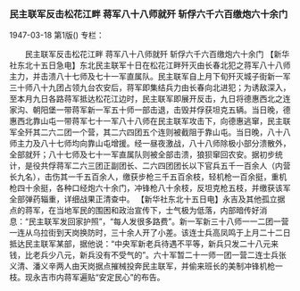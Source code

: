 ### 民主联军反击松花江畔  蒋军八十八师就歼  斩俘六千六百缴炮六十余门

1947-03-18
第1版()
专栏：

　　民主联军反击松花江畔
    蒋军八十八师就歼
    斩俘六千六百缴炮六十余门
    【新华社东北十五日急电】东北民主联军十日在松花江畔歼灭由长春北犯之蒋军八十八师主力，并击溃八十七师及七十一军直属队。民主联军自上月下旬歼灭城子街新一军三十师八十九团占领九台农安后，蒋军即集结兵力由长春向北进犯；为诱敌深入，至本月九日各路蒋军抵达松花江边时，民主联军即展开反击，九日将德惠西北之连家沟、朝阳堡一带蒋军新一军五十师一部击退，击毁并俘获坦克五辆。当日晚，德惠西北靠山屯一带蒋军七十一军八十八师在民主联军攻击下，向德惠逃窜，民主联军全歼其二六二团一个营，其二六四团五个连则被截阻于靠山屯。当日晚，八十八师主力及八十七师均向靠山屯增援。经一昼夜激战，八十八师除极小部分溃散外，全部就歼；八十七师及七十一军直属队则被全部击溃，狼狈窜回农安。据初步统计，是役共俘蒋军二六三团正副团长、二六四团团长以下官兵五千一百余人（内营长九名），击伤其一千五百余人，缴获步枪三千五百余枝，轻机枪一百余挺，重机枪四十余挺，各种口经炮六十余门，冲锋枪八十余枝，反坦克枪五枝，并缴获该军全部弹药辎重，详细战果正清查中。
    【新华社东北十五日电】永吉及其他孤立据点的蒋军，在当地军民的围困和政治宣传下，士气极为低落，内部暗传好消息：“民主联军发回家护照”，“每人发很多路费”。新一军新三十八师一一二团一营一连从乌拉街到天岗换防时，三十余人开了小差。该连士兵高凤鸣于上月二十二日抵达民主联军某部，据他说：“中央军新老兵待遇不平等，新兵只发二十八元来钱，比老兵少八元，新兵没有不受气的”。六十军暂二十一师一团一营二连士兵张义清、潘义辛两人由天岗据点摧械投奔民主联军，并偷来班长的美制冲锋机枪一枝。现永吉市内蒋军遍贴“安定民心”的布告。
